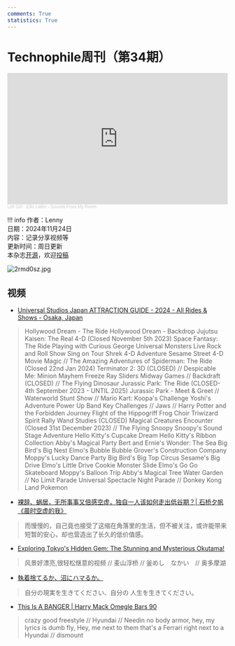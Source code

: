 ```yaml
---
comments: True
statistics: True
---
```


# Technophile周刊（第34期）

<iframe width="100%" height="300" scrolling="no" frameborder="no" allow="autoplay" src="https://w.soundcloud.com/player/?url=https%3A//api.soundcloud.com/tracks/1931685434&color=%23ff5500&auto_play=false&hide_related=false&show_comments=true&show_user=true&show_reposts=false&show_teaser=true&visual=true"></iframe><div style="font-size: 10px; color: #cccccc;line-break: anywhere;word-break: normal;overflow: hidden;white-space: nowrap;text-overflow: ellipsis; font-family: Interstate,Lucida Grande,Lucida Sans Unicode,Lucida Sans,Garuda,Verdana,Tahoma,sans-serif;font-weight: 100;"><a href="https://soundcloud.com/lofi_girl" title="Lofi Girl" target="_blank" style="color: #cccccc; text-decoration: none;">Lofi Girl</a> · <a href="https://soundcloud.com/lofi_girl/sounds-from-my-room" title="Ellis Laifer - Sounds From My Room" target="_blank" style="color: #cccccc; text-decoration: none;">Ellis Laifer - Sounds From My Room</a></div>

!!! info
    作者：Lenny<br>
    日期：2024年11月24日<br>
    内容：记录分享视频等<br>
    更新时间：周日更新<br>
    本杂志[开源](https://github.com/LennyChenLaw/Weekly)，欢迎[投稿](https://github.com/LennyChenLaw/Weekly/issues)


![2rmd0sz.jpg](https://s2.loli.net/2024/12/05/ta3LVm8DK6J7EGT.jpg)

## 视频
+ [Universal Studios Japan ATTRACTION GUIDE - 2024 - All Rides & Shows - Osaka, Japan](https://www.youtube.com/watch?v=dXc-UxdEjbs)
>Hollywood Dream - The Ride
Hollywood Dream - Backdrop
Jujutsu Kaisen: The Real 4-D (Closed November 5th 2023)
Space Fantasy: The Ride
Playing with Curious George
Universal Monsters Live Rock and Roll Show
Sing on Tour
Shrek 4-D Adventure
Sesame Street 4-D Movie Magic // The Amazing Adventures of Spiderman: The Ride (Closed 22nd Jan 2024)
Terminator 2: 3D (CLOSED) // Despicable Me: Minion Mayhem
Freeze Ray Sliders
Midway Games // Backdraft (CLOSED) // The Flying Dinosaur
Jurassic Park: The Ride (CLOSED- 4th September 2023 - UNTIL 2025)
Jurassic Park - Meet & Greet // Waterworld Stunt Show // Mario Kart: Koopa's Challenge
Yoshi's Adventure
Power Up Band Key Challenges // Jaws // Harry Potter and the Forbidden Journey
Flight of the Hippogriff
Frog Choir
Triwizard Spirit Rally
Wand Studies (CLOSED)
Magical Creatures Encounter (Closed 31st December 2023) // The Flying Snoopy
Snoopy's Sound Stage Adventure
Hello Kitty's Cupcake Dream
Hello Kitty's Ribbon Collection
Abby's Magical Party
Bert and Ernie's Wonder: The Sea
Big Bird's Big Nest
Elmo's Bubble Bubble
Grover's Construction Company
Moppy's Lucky Dance Party
Big Bird's Big Top Circus
Sesame's Big Drive
Elmo's Little Drive
Cookie Monster Slide
Elmo's Go Go Skateboard
Moppy's Balloon Trip
Abby's Magical Tree
Water Garden // No Limit Parade
Universal Spectacle Night Parade // Donkey Kong Land
Pokemon

+ [裸辞、蜗居，无所事事又倍感空虚，独自一人该如何走出低谷期？| 石桥夕帆《晨时空虚的我》](https://www.youtube.com/watch?v=dn_OwGh3JPU)
> 而慢慢的，自己竟也接受了这缩在角落里的生活，但不被关注，或许能带来短暂的安心，却也营造出了长久的低价值感。

+ [Exploring Tokyo's Hidden Gem: The Stunning and Mysterious Okutama!](https://www.youtube.com/watch?v=dOIqUHfA6TI)
> 风景好漂亮,很轻松惬意的视频 // 麦山浮桥 // 釜めし　なかい　// 奥多摩湖


+ [執着捨てるか、沼にハマるか。](https://www.youtube.com/watch?v=X9O3VVXlj1E)
> 自分の現実を生きてください、自分の 人生を生きてください。


+ [This Is A BANGER | Harry Mack Omegle Bars 90](https://www.youtube.com/watch?v=uhiwj4ho4V4)
> crazy good freestyle // Hyundai // Needin no body armor, hey, my lyrics is dumb fly, Hey, me next to them that's a Ferrari right next to a Hyundai // dismount






